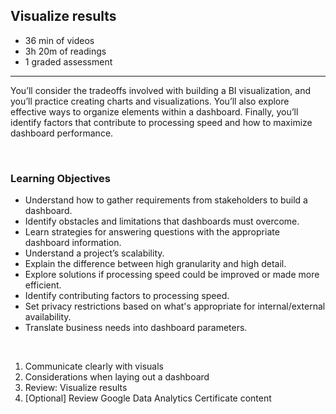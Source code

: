 ## Visualize results

- 36 min of videos
- 3h 20m of readings
- 1 graded assessment

<hr>

You’ll consider the tradeoffs involved with building a BI visualization, and you’ll practice creating charts and visualizations. You’ll also explore effective ways to organize elements within a dashboard. Finally, you’ll identify factors that contribute to processing speed and how to maximize dashboard performance.

<br>

### Learning Objectives

- Understand how to gather requirements from stakeholders to build a dashboard.
- Identify obstacles and limitations that dashboards must overcome.
- Learn strategies for answering questions with the appropriate dashboard information.
- Understand a project’s scalability.
- Explain the difference between high granularity and high detail.
- Explore solutions if processing speed could be improved or made more efficient.
- Identify contributing factors to processing speed.
- Set privacy restrictions based on what's appropriate for internal/external availability.
- Translate business needs into dashboard parameters.

<br>

1. Communicate clearly with visuals
2. Considerations when laying out a dashboard
3. Review: Visualize results
4. [Optional] Review Google Data Analytics Certificate content
